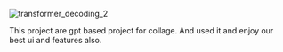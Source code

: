 ![transformer_decoding_2](https://github.com/user-attachments/assets/0617e6fe-f0a0-4c89-b6f4-e85d8b3783a7)


This project are gpt based project for collage. And used it and enjoy our best ui and features also.
